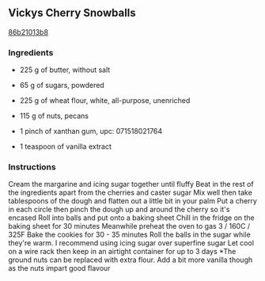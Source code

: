 ## Vickys Cherry Snowballs

[86b21013b8](https://cookpad.com/us/recipes/333550-vickys-cherry-snowballs)

### Ingredients

 - 225 g of butter, without salt

 - 65 g of sugars, powdered

 - 225 g of wheat flour, white, all-purpose, unenriched

 - 115 g of nuts, pecans

 - 1 pinch of xanthan gum, upc: 071518021764

 - 1 teaspoon of vanilla extract

### Instructions

Cream the margarine and icing sugar together until fluffy Beat in the rest of the ingredients apart from the cherries and caster sugar Mix well then take tablespoons of the dough and flatten out a little bit in your palm Put a cherry in each circle then pinch the dough up and around the cherry so it's encased Roll into balls and put onto a baking sheet Chill in the fridge on the baking sheet for 30 minutes Meanwhile preheat the oven to gas 3 / 160C / 325F Bake the cookies for 30 - 35 minutes Roll the balls in the sugar while they're warm. I recommend using icing sugar over superfine sugar Let cool on a wire rack then keep in an airtight container for up to 3 days *The ground nuts can be replaced with extra flour. Add a bit more vanilla though as the nuts impart good flavour